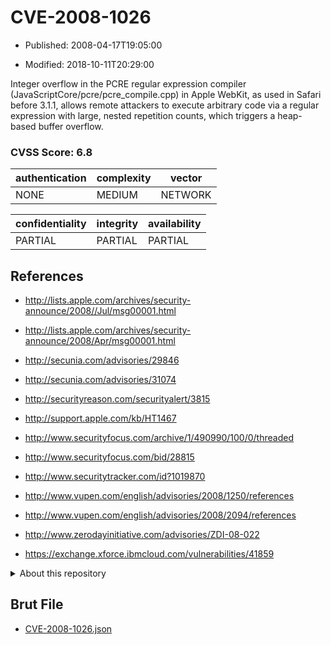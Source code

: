 # CVE-2008-1026

- Published: 2008-04-17T19:05:00

- Modified: 2018-10-11T20:29:00

Integer overflow in the PCRE regular expression compiler (JavaScriptCore/pcre/pcre_compile.cpp) in Apple WebKit, as used in Safari before 3.1.1, allows remote attackers to execute arbitrary code via a regular expression with large, nested repetition counts, which triggers a heap-based buffer overflow.

### CVSS Score: **6.8**

| authentication | complexity | vector |
| --- | --- | --- |
| NONE | MEDIUM | NETWORK |

| confidentiality | integrity | availability |
| --- | --- | --- |
| PARTIAL | PARTIAL | PARTIAL |

## References

* http://lists.apple.com/archives/security-announce/2008//Jul/msg00001.html

* http://lists.apple.com/archives/security-announce/2008/Apr/msg00001.html

* http://secunia.com/advisories/29846

* http://secunia.com/advisories/31074

* http://securityreason.com/securityalert/3815

* http://support.apple.com/kb/HT1467

* http://www.securityfocus.com/archive/1/490990/100/0/threaded

* http://www.securityfocus.com/bid/28815

* http://www.securitytracker.com/id?1019870

* http://www.vupen.com/english/advisories/2008/1250/references

* http://www.vupen.com/english/advisories/2008/2094/references

* http://www.zerodayinitiative.com/advisories/ZDI-08-022

* https://exchange.xforce.ibmcloud.com/vulnerabilities/41859

<details>
<summary>About this repository</summary> 

  This repository is part of the project [Live Hack CVE](https://github.com/Live-Hack-CVE). Main website can be found [www.live-hack.org](https://www.live-hack.org) 
  
  Made by [Sn0wAlice](https://github.com/Sn0wAlice) for the people that care about security and need to have a feed of the latest CVEs. Hope you enjoy it, don't forget to star the repo and follow me on [Twitter](https://twitter.com/Sn0wAlice) and [Github](https://github.com/Sn0wAlice). And that is my [personnal website](https://www.alice-snow.me/)

  - [Home Page](https://github.com/Live-Hack-CVE)
  - [Framework](https://github.com/Live-Hack-CVE/cve-framework)
  - [CVE database](https://github.com/Live-Hack-CVE/full_database)
  - [Changelog](https://github.com/Live-Hack-CVE/Changelog)
</details>

## Brut File

* [CVE-2008-1026.json](https://raw.githubusercontent.com/Live-Hack-CVE/full_database/main/cves/2008/CVE-2008-1026.json)

